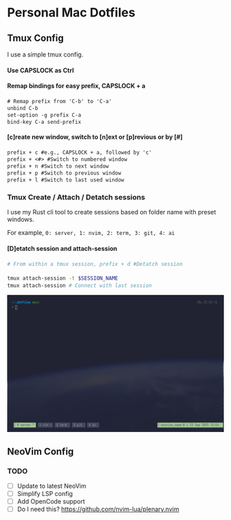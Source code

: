 # Personal Mac Dotfiles

## Tmux Config

I use a simple tmux config.

#### Use CAPSLOCK as Ctrl

#### Remap bindings for easy prefix, CAPSLOCK + a

```
# Remap prefix from 'C-b' to 'C-a'
unbind C-b
set-option -g prefix C-a
bind-key C-a send-prefix
```

#### [c]reate new window, switch to [n]ext or [p]revious or by [#]

```
prefix + c #e.g., CAPSLOCK + a, followed by 'c'
prefix + <#> #Switch to numbered window
prefix + n #Switch to next window
prefix + p #Switch to previous window
prefix + l #Switch to last used window
```

### Tmux Create / Attach / Detatch sessions

I use my Rust cli tool to create sessions based on folder name with preset windows.

For example, `0: server, 1: nvim, 2: term, 3: git, 4: ai`

#### [D]etatch session and attach-session

```bash
# From within a tmux session, prefix + d #Detatch session

tmux attach-session -t $SESSION_NAME
tmux attach-session # Connect with last session
```

![Simple tmux setup](tmux.png)

## NeoVim Config

### TODO

- [ ] Update to latest NeoVim
- [ ] Simplify LSP config
- [ ] Add OpenCode support
- [ ] Do I need this? https://github.com/nvim-lua/plenary.nvim
